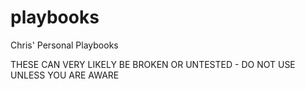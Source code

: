 # playbooks
Chris' Personal Playbooks

THESE CAN VERY LIKELY BE BROKEN OR UNTESTED - DO NOT USE UNLESS YOU ARE AWARE

